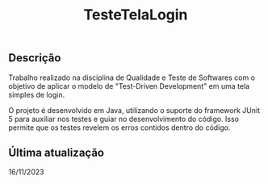 <!DOCTYPE html>
<html lang="pt-BR">
<head>
    <meta charset="UTF-8">
    <meta name="viewport" content="width=device-width, initial-scale=1.0">
    <title>TesteTelaLogin</title>
</head>
<body>
<header>
    <h1>TesteTelaLogin</h1>
</header>
    <section id="descricao">
        <h2>Descrição</h2>
        <p>Trabalho realizado na disciplina de Qualidade e Teste de Softwares com o objetivo de aplicar o modelo de "Test-Driven Development" em uma tela simples de login.</p>
        <p>O projeto é desenvolvido em Java, utilizando o suporte do framework JUnit 5 para auxiliar nos testes e guiar no desenvolvimento do código. Isso permite que os testes revelem os erros contidos dentro do código.</p>
    </section>
    </section>
    <section id="atualizacao">
        <h2>Última atualização</h2>
        <p>16/11/2023</p>
    </section>

</body>
</html>
